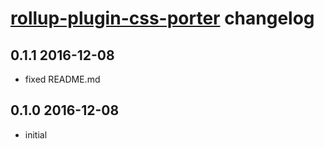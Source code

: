# [rollup-plugin-css-porter](https://github.com/RJHwang/rollup-plugin-css-porter) changelog

## 0.1.1 2016-12-08

- fixed README.md

## 0.1.0 2016-12-08

- initial
